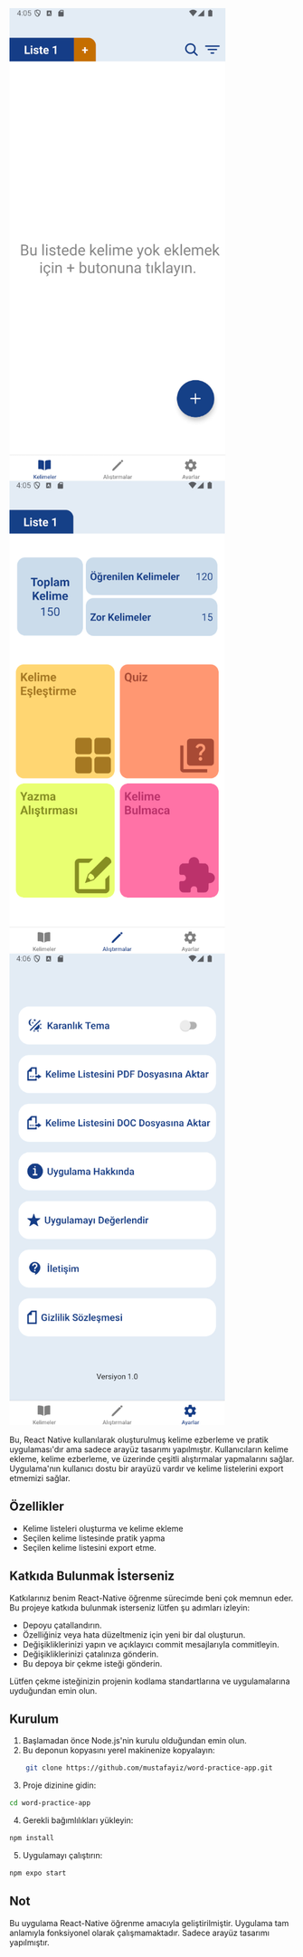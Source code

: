 ![](https://raw.githubusercontent.com/mustafayiz/word-practice-app/refs/heads/master/screenshots/1.png)![](https://raw.githubusercontent.com/mustafayiz/word-practice-app/refs/heads/master/screenshots/2.png)![](https://raw.githubusercontent.com/mustafayiz/word-practice-app/refs/heads/master/screenshots/3.png)


Bu, React Native kullanılarak oluşturulmuş kelime ezberleme ve pratik uygulaması'dır ama sadece arayüz tasarımı yapılmıştır. Kullanıcıların kelime ekleme, kelime ezberleme, ve üzerinde çeşitli alıştırmalar yapmalarını sağlar. Uygulama'nın kullanıcı dostu bir arayüzü vardır ve kelime listelerini export etmemizi sağlar.

## Özellikler
- Kelime listeleri oluşturma ve kelime ekleme
- Seçilen kelime listesinde pratik yapma
- Seçilen kelime listesini export etme.

## Katkıda Bulunmak İsterseniz
Katkılarınız benim React-Native öğrenme sürecimde beni çok memnun eder. Bu projeye katkıda bulunmak isterseniz lütfen şu adımları izleyin:

- Depoyu çatallandırın.
- Özelliğiniz veya hata düzeltmeniz için yeni bir dal oluşturun.
- Değişikliklerinizi yapın ve açıklayıcı commit mesajlarıyla commitleyin.
- Değişikliklerinizi çatalınıza gönderin.
- Bu depoya bir çekme isteği gönderin.

Lütfen çekme isteğinizin projenin kodlama standartlarına ve uygulamalarına uyduğundan emin olun.

## Kurulum
1. Başlamadan önce Node.js'nin kurulu olduğundan emin olun.
2. Bu deponun kopyasını yerel makinenize kopyalayın:
```bash
    git clone https://github.com/mustafayiz/word-practice-app.git
```
3. Proje dizinine gidin:
```bash
cd word-practice-app
```
4. Gerekli bağımlılıkları yükleyin:
```bash
npm install
```
5. Uygulamayı çalıştırın:
```bash
npm expo start
```
##  Not
Bu uygulama React-Native öğrenme amacıyla geliştirilmiştir. Uygulama tam anlamıyla fonksiyonel olarak çalışmamaktadır. Sadece arayüz tasarımı yapılmıştır.
